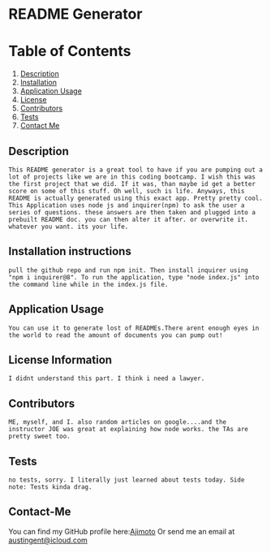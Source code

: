# README Generator
    
# Table of Contents
    
1. [Description](#description)
2. [Installation](#installation)
3. [Application Usage](#usage)
4. [License](#license)
5. [Contributors](#contributors)
6. [Tests](#tests)
7. [Contact Me](#contact)
    
## Description <a id = 'description'></a>
    
    This README generator is a great tool to have if you are pumping out a lot of projects like we are in this coding bootcamp. I wish this was the first project that we did. If it was, than maybe id get a better score on some of this stuff. Oh well, such is life. Anyways, this README is actually generated using this exact app. Pretty pretty cool. This Application uses node js and inquirer(npm) to ask the user a series of questions. these answers are then taken and plugged into a prebuilt README doc. you can then alter it after. or overwrite it. whatever you want. its your life.
    
## Installation instructions <a id = 'installation'></a>
    
    pull the github repo and run npm init. Then install inquirer using "npm i inquirer@8". To run the application, type "node index.js" into the command line while in the index.js file.
    
## Application Usage <a id = 'usage'></a>
    
    You can use it to generate lost of READMEs.There arent enough eyes in the world to read the amount of documents you can pump out!
    
## License Information <a id = 'license'></a>
    
    I didnt understand this part. I think i need a lawyer.
    
## Contributors <a id = 'contributors'></a>
    
    ME, myself, and I. also random articles on google....and the instructor JOE was great at explaining how node works. the TAs are pretty sweet too.
    
## Tests <a id = 'tests'></a>
    
    no tests, sorry. I literally just learned about tests today. Side note: Tests kinda drag.
    
## Contact-Me <a id = "contact"></a>
    
You can find my GitHub profile here:[Ajimoto](https://github.com/Ajimoto)
Or send me an email at austingent@icloud.com